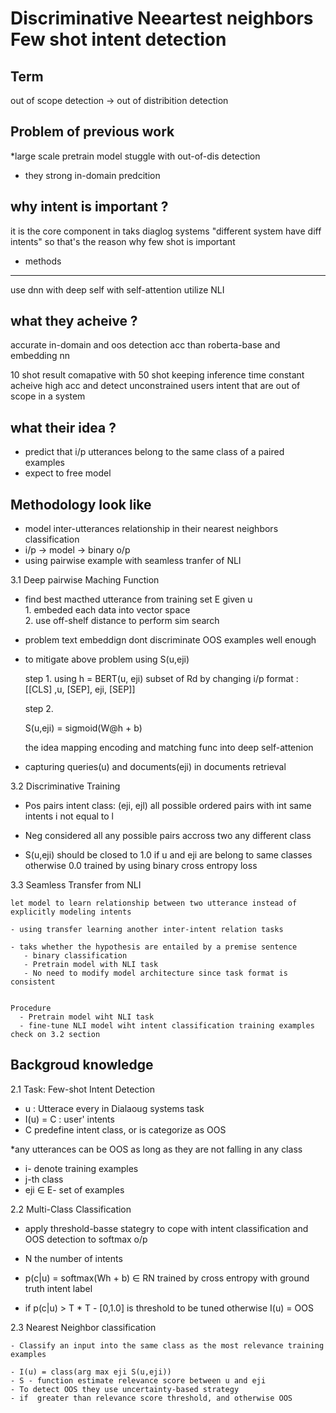 # Discriminative Neeartest neighbors Few shot intent detection 

Term
--- 
 out of scope detection -> out of distribition detection 

Problem of previous work 
--- 
 *large scale pretrain model stuggle with  out-of-dis detection 
 * they strong in-domain predcition 

why intent is important ?
---
  it is the core component in taks diaglog systems
  "different system have diff intents" so that's the reason why few shot is important

* methods
---
  use dnn with deep self with self-attention 
  utilize NLI  


what they acheive ? 
---
  accurate in-domain and oos detection acc than roberta-base 
and embedding nn  

  10 shot result comapative with 50 shot keeping inference time constant 
  acheive high acc and detect unconstrained users intent that are out of scope in a system


what their idea ? 
---
  * predict that i/p utterances belong to the same class of a paired examples
  * expect to free model   


 Methodology look like 
---
   * model inter-utterances relationship in their nearest neighbors classification
   * i/p -> model -> binary o/p 
   * using pairwise example with seamless tranfer of NLI

3.1 Deep pairwise Maching Function 

   - find best macthed utterance from training set E  given u  
    1. embeded each data into vector space  
    2. use off-shelf distance to perform sim search 

  * problem text embeddign dont discriminate OOS examples well enough  
  * to mitigate above problem using S(u,eji)    

    step 1.
     using  h = BERT(u, eji) subset of Rd 
    by changing i/p format : [[CLS] ,u, [SEP], eji, [SEP]] 

    step 2.
     
     S(u,eji) = sigmoid(W@h + b) 

     the idea mapping encoding and matching func into deep self-attenion


  * capturing queries(u) and documents(eji) in documents retrieval 


3.2 Discriminative Training 

   - Pos pairs intent class: (eji, ejl) all possible ordered pairs with int same intents
    i not equal to l

   - Neg considered all any possible pairs accross two any different class

   - S(u,eji) should be closed to 1.0 if u and eji are belong to same classes otherwise 0.0 trained by using binary cross entropy loss 

3.3 Seamless Transfer from NLI 
    
    let model to learn relationship between two utterance instead of explicitly modeling intents 

    - using transfer learning another inter-intent relation tasks

    - taks whether the hypothesis are entailed by a premise sentence
       - binary classification
       - Pretrain model with NLI task
       - No need to modify model architecture since task format is consistent


    Procedure 
      - Pretrain model wiht NLI task 
      - fine-tune NLI model wiht intent classification training examples check on 3.2 section



 Backgroud knowledge
---

2.1 Task: Few-shot Intent Detection 
 - u : Utterace every in Dialaoug systems task
 - I(u) = C  : user' intents 
 - C  predefine intent class, or is categorize as OOS  
 
  *any utterances can be OOS as long as they are not falling in any class

 - i- denote training examples 
 - j-th class
 - eji ∈ E- set of examples 

2.2 Multi-Class Classification 

 - apply threshold-basse stategry to cope with intent classification and OOS detection 
  to softmax o/p
 
  * N the number of intents

 - p(c|u) = softmax(Wh + b) ∈ RN  trained by cross entropy with ground truth intent label
 
 - if p(c|u) > T  * T - [0,1.0] is threshold to be tuned
   otherwise I(u) = OOS

2.3  Nearest Neighbor classification

    - Classify an input into the same class as the most relevance training examples  

    - I(u) = class(arg max eji S(u,eji))
    - S - function estimate relevance score between u and eji
    - To detect OOS they use uncertainty-based strategy 
    - if  greater than relevance score threshold, and otherwise OOS 



